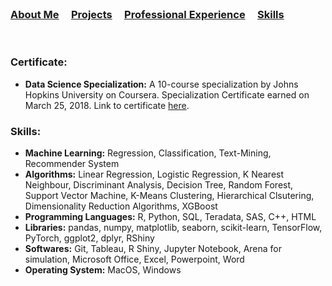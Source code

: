 <br />


### [About Me](https://vermaph.github.io/)&nbsp; &nbsp; &nbsp;[Projects](./projects.html)&nbsp; &nbsp; &nbsp;[Professional Experience](./experience.html)&nbsp; &nbsp; &nbsp;[Skills](./skills.html)<br />

<br />

### Certificate: 
* **Data Science Specialization:**  A 10-course specialization by Johns Hopkins University on Coursera. Specialization Certificate earned on March 25, 2018. Link to certificate [here](https://www.coursera.org/account/accomplishments/specialization/6UFAFQ6NL8TA).

### Skills:
* **Machine Learning:** Regression, Classification, Text-Mining, Recommender System  <br />
* **Algorithms:** Linear Regression, Logistic Regression, K Nearest Neighbour, Discriminant Analysis, Decision Tree, Random Forest, Support Vector Machine, K-Means Clustering, Hierarchical Clsutering, Dimensionality Reduction Algorithms, XGBoost  <br />
* **Programming Languages:** R, Python, SQL, Teradata, SAS, C++, HTML  <br />
* **Libraries:** pandas, numpy, matplotlib, seaborn, scikit-learn, TensorFlow, PyTorch, ggplot2, dplyr, RShiny  <br />
* **Softwares:** Git, Tableau, R Shiny, Jupyter Notebook, Arena for simulation, Microsoft Office, Excel, Powerpoint, Word  <br />
* **Operating System:** MacOS, Windows<br />


<!-- Google tag (gtag.js) -->
<script async src="https://www.googletagmanager.com/gtag/js?id=G-NSNZ1PS7E4"></script>
<script>
  window.dataLayer = window.dataLayer || [];
  function gtag(){dataLayer.push(arguments);}
  gtag('js', new Date());

  gtag('config', 'G-NSNZ1PS7E4');
</script>

